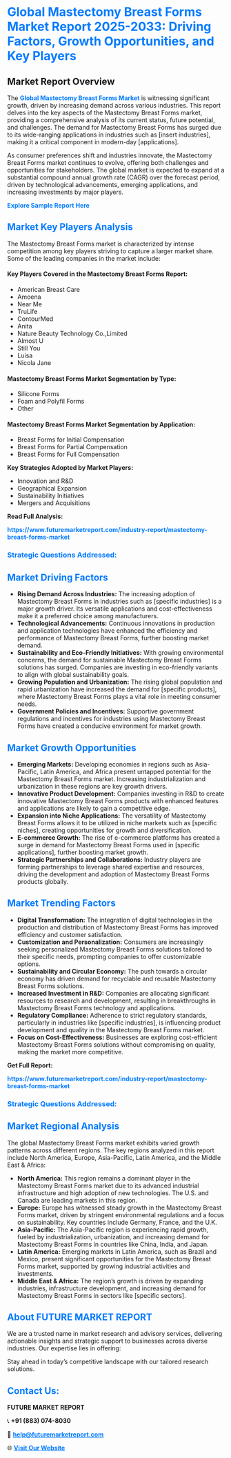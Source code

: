<h1 style="color: #007BFF;">Global Mastectomy Breast Forms Market Report 2025-2033: Driving Factors, Growth Opportunities, and Key Players</h1>

<section id="overview">
<h2>Market Report Overview</h2>
<p>The <a href="https://www.futuremarketreport.com/industry-report/mastectomy-breast-forms-market" style="color: #007BFF; text-decoration: none;"><strong>Global Mastectomy Breast Forms Market</strong></a> is witnessing significant growth, driven by increasing demand across various industries. This report delves into the key aspects of the Mastectomy Breast Forms market, providing a comprehensive analysis of its current status, future potential, and challenges. The demand for Mastectomy Breast Forms has surged due to its wide-ranging applications in industries such as [insert industries], making it a critical component in modern-day [applications].</p>
<p>As consumer preferences shift and industries innovate, the Mastectomy Breast Forms market continues to evolve, offering both challenges and opportunities for stakeholders. The global market is expected to expand at a substantial compound annual growth rate (CAGR) over the forecast period, driven by technological advancements, emerging applications, and increasing investments by major players.</p>
</section>

<section id="overview">
<p><a href="https://www.futuremarketreport.com/request-sample/reportId=33955" style="color: #007BFF; text-decoration: none;"><strong>Explore Sample Report Here</strong></a></p>
</section>

<section id="key-players">
<h2 style="color: #007BFF;">Market Key Players Analysis</h2>
<p>The Mastectomy Breast Forms market is characterized by intense competition among key players striving to capture a larger market share. Some of the leading companies in the market include:</p>
<h4>Key Players Covered in the Mastectomy Breast Forms Report:</h4>
<ul><li>American Breast Care</li><li>Amoena</li><li>Near Me</li><li>TruLife</li><li>ContourMed</li><li>Anita</li><li>Nature Beauty Technology Co.,Limited</li><li>Almost U</li><li>Still You</li><li>Luisa</li><li>Nicola Jane</li></ul>
<h4>Mastectomy Breast Forms Market Segmentation by Type:</h4>
<ul><li>Silicone Forms</li><li>Foam and Polyfil Forms</li><li>Other</li></ul>

<h4>Mastectomy Breast Forms Market Segmentation by Application:</h4>
<ul><li>Breast Forms for Initial Compensation</li><li>Breast Forms for Partial Compensation</li><li>Breast Forms for Full Compensation</li></ul>
<p><strong>Key Strategies Adopted by Market Players:</strong></p>
<ul>
<li>Innovation and R&D</li>
<li>Geographical Expansion</li>
<li>Sustainability Initiatives</li>
<li>Mergers and Acquisitions</li>
</ul>
</section>

<section>
<p><strong>Read Full Analysis: </strong></p><a href="https://www.futuremarketreport.com/industry-report/mastectomy-breast-forms-market" style="color: #007BFF; text-decoration: none;"><strong>https://www.futuremarketreport.com/industry-report/mastectomy-breast-forms-market</strong></a>
<h3 style="color: #007BFF;">Strategic Questions Addressed:</h3>
</section>

<section id="driving-factors">
<h2 style="color: #007BFF;">Market Driving Factors</h2>
<ul>
<li><strong>Rising Demand Across Industries:</strong> The increasing adoption of Mastectomy Breast Forms in industries such as [specific industries] is a major growth driver. Its versatile applications and cost-effectiveness make it a preferred choice among manufacturers.</li>
<li><strong>Technological Advancements:</strong> Continuous innovations in production and application technologies have enhanced the efficiency and performance of Mastectomy Breast Forms, further boosting market demand.</li>
<li><strong>Sustainability and Eco-Friendly Initiatives:</strong> With growing environmental concerns, the demand for sustainable Mastectomy Breast Forms solutions has surged. Companies are investing in eco-friendly variants to align with global sustainability goals.</li>
<li><strong>Growing Population and Urbanization:</strong> The rising global population and rapid urbanization have increased the demand for [specific products], where Mastectomy Breast Forms plays a vital role in meeting consumer needs.</li>
<li><strong>Government Policies and Incentives:</strong> Supportive government regulations and incentives for industries using Mastectomy Breast Forms have created a conducive environment for market growth.</li>
</ul>
</section>

<section id="growth-opportunities">
<h2 style="color: #007BFF;">Market Growth Opportunities</h2>
<ul>
<li><strong>Emerging Markets:</strong> Developing economies in regions such as Asia-Pacific, Latin America, and Africa present untapped potential for the Mastectomy Breast Forms market. Increasing industrialization and urbanization in these regions are key growth drivers.</li>
<li><strong>Innovative Product Development:</strong> Companies investing in R&D to create innovative Mastectomy Breast Forms products with enhanced features and applications are likely to gain a competitive edge.</li>
<li><strong>Expansion into Niche Applications:</strong> The versatility of Mastectomy Breast Forms allows it to be utilized in niche markets such as [specific niches], creating opportunities for growth and diversification.</li>
<li><strong>E-commerce Growth:</strong> The rise of e-commerce platforms has created a surge in demand for Mastectomy Breast Forms used in [specific applications], further boosting market growth.</li>
<li><strong>Strategic Partnerships and Collaborations:</strong> Industry players are forming partnerships to leverage shared expertise and resources, driving the development and adoption of Mastectomy Breast Forms products globally.</li>
</ul>
</section>

<section id="trending-factors">
<h2 style="color: #007BFF;">Market Trending Factors</h2>
<ul>
<li><strong>Digital Transformation:</strong> The integration of digital technologies in the production and distribution of Mastectomy Breast Forms has improved efficiency and customer satisfaction.</li>
<li><strong>Customization and Personalization:</strong> Consumers are increasingly seeking personalized Mastectomy Breast Forms solutions tailored to their specific needs, prompting companies to offer customizable options.</li>
<li><strong>Sustainability and Circular Economy:</strong> The push towards a circular economy has driven demand for recyclable and reusable Mastectomy Breast Forms solutions.</li>
<li><strong>Increased Investment in R&D:</strong> Companies are allocating significant resources to research and development, resulting in breakthroughs in Mastectomy Breast Forms technology and applications.</li>
<li><strong>Regulatory Compliance:</strong> Adherence to strict regulatory standards, particularly in industries like [specific industries], is influencing product development and quality in the Mastectomy Breast Forms market.</li>
<li><strong>Focus on Cost-Effectiveness:</strong> Businesses are exploring cost-efficient Mastectomy Breast Forms solutions without compromising on quality, making the market more competitive.</li>
</ul>
</section>

<section>
<p><strong>Get Full Report: </strong></p><a href="https://www.futuremarketreport.com/industry-report/mastectomy-breast-forms-market" style="color: #007BFF; text-decoration: none;"><strong>https://www.futuremarketreport.com/industry-report/mastectomy-breast-forms-market</strong></a>
<h3 style="color: #007BFF;">Strategic Questions Addressed:</h3>
</section>


<section id="regional-analysis">
<h2 style="color: #007BFF;">Market Regional Analysis</h2>
<p>The global Mastectomy Breast Forms market exhibits varied growth patterns across different regions. The key regions analyzed in this report include North America, Europe, Asia-Pacific, Latin America, and the Middle East & Africa:</p>
<ul>
<li><strong>North America:</strong> This region remains a dominant player in the Mastectomy Breast Forms market due to its advanced industrial infrastructure and high adoption of new technologies. The U.S. and Canada are leading markets in this region.</li>
<li><strong>Europe:</strong> Europe has witnessed steady growth in the Mastectomy Breast Forms market, driven by stringent environmental regulations and a focus on sustainability. Key countries include Germany, France, and the U.K.</li>
<li><strong>Asia-Pacific:</strong> The Asia-Pacific region is experiencing rapid growth, fueled by industrialization, urbanization, and increasing demand for Mastectomy Breast Forms in countries like China, India, and Japan.</li>
<li><strong>Latin America:</strong> Emerging markets in Latin America, such as Brazil and Mexico, present significant opportunities for the Mastectomy Breast Forms market, supported by growing industrial activities and investments.</li>
<li><strong>Middle East & Africa:</strong> The region’s growth is driven by expanding industries, infrastructure development, and increasing demand for Mastectomy Breast Forms in sectors like [specific sectors].</li>
</ul>
</section>

<footer>
<h2 style="color: #007BFF;">About FUTURE MARKET REPORT</h2>
<p>We are a trusted name in market research and advisory services, delivering actionable insights and strategic support to businesses across diverse industries. Our expertise lies in offering:</p>

<p>Stay ahead in today’s competitive landscape with our tailored research solutions.</p>

<h2 style="color: #007BFF;">Contact Us:</h2>
<p><strong>FUTURE MARKET REPORT</strong></p>
<p>📞 <strong>+91 (883) 074-8030</strong></p>
<p>📧 <strong><a href="mailto:help@futuremarketreport.com" style="color: #007BFF;">help@futuremarketreport.com</a></strong></p>
<p>🌐 <strong><a href="https://www.futuremarketreport.com/" style="color: #007BFF;">Visit Our Website</a></strong></p>
</footer>